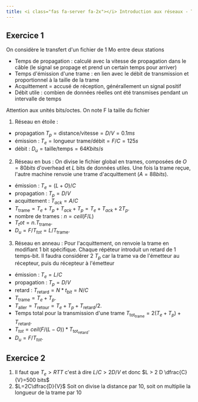 ```yaml
---
title: <i class="fas fa-server fa-2x"></i> Introduction aux réseaux - TD1
---
```


## Exercice 1

On considère le transfert d'un fichier de 1 Mo entre deux stations

* Temps de propagation : calculé avec la vitesse de propagation dans le câble
  (le signal se propage et prend un certain temps pour arriver)
* Temps d'émission d'une trame : en lien avec le débit de transmission et
  proportionnel à la taille de la trame
* Acquittement = accusé de réception, générallement un signal positif
* Débit utile : combien de données réelles ont été transmises pendant un
  intervalle de temps

Attention aux unités bits/octes. On note F la taille du fichier

1. Réseau en étoile :

* propagation $T_p = \text{distance}/\text{vitesse} = D/V = 0.1ms$
* émission : $T_e = \text{longueur trame}/\text{débit} = F/C = 125 s$
* débit : $D_u = \text{taille}/\text{temps}=64 Kbits/s$

2. Réseau en bus : On divise le fichier global en trames, composées de $O=80
   bits$ d'overhead et $L$ bits de données utiles. Une fois la trame reçue,
   l'autre machine renvoie une trame d'acquittement $(A=88 bits)$.

* émission : $T_e = (L+O)/C$
* propagation : $T_p = D/V$
* acquittement : $T_{ack}=A/C$
* $T_{\text{trame}}=T_e + T_p + T_{ack} + T_p = T_e + T_{ack} + 2T_p$.
* nombre de trames : $n=ceil(F/L)$
* $T_tot = n.T_{\text{trame}}$.
* $D_u = F/T_{tot} = L/T_{\text{trame}}$.

3. Réseau en anneau : Pour l'acquittement, on renvoie la trame en modifiant 1
   bit spécifique. Chaque répéteur introduit un retard de 1 temps-bit. Il faudra
   considérer 2 $T_p$ car la trame va de l'émetteur au récepteur, puis du
   récepteur à l'émetteur

* émission : $T_e = L/C$
* propagation : $T_p = D/V$
* retard : $T_{\text{retard}} = N * t_{bit} = N/C$
* $T_{\text{trame}} = T_e + T_p$.
* $T_{\text{aller}}=T_{\text{retour}}= T_e + T_p + T_{\text{retard}}/2$.
* Temps total pour la transmission d'une trame
  $T_{\text{tot}_\text{trame}}=2(T_e +T_p)+T_{\text{retard}}$.
* $T_{tot}=ceil(F/(L-O))*T_{\text{tot}_\text{retard}}$.
* $D_u = F/T_{tot}$.

## Exercice 2

1. Il faut que $T_e > RTT$ c'est à dire $L/C > 2D/V$ et donc $L > 2 D
   \dfrac{C}{V}=500 bits$
2. $L=2C\dfrac{D}{V}$ Soit on divise la distance par 10, soit on multiplie la
   longueur de la trame par 10
